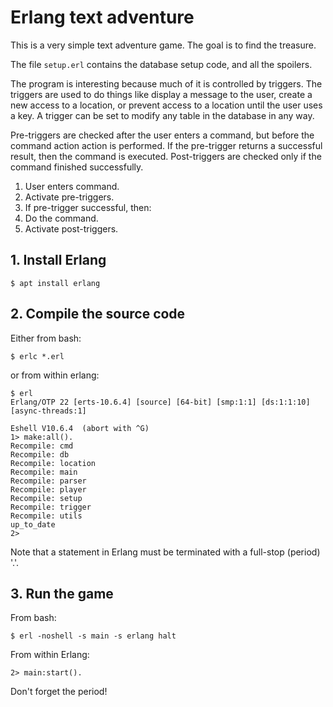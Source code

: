# Erlang text adventure

This is a very simple text adventure game. The goal is to find the treasure.

The file `setup.erl` contains the database setup code, and all the spoilers.

The program is interesting because much of it is controlled by triggers. The
triggers are used to do things like display a message to the user, create a
new access to a location, or prevent access to a location until the user uses
a key. A trigger can be set to modify any table in the database in any way.

Pre-triggers are checked after the user enters a command, but before the command
action action is performed. If the pre-trigger returns a successful result, then
the command is executed. Post-triggers are checked only if the command finished
successfully.

1. User enters command.
2. Activate pre-triggers.
3. If pre-trigger successful, then:
4. Do the command.
5. Activate post-triggers.

## 1. Install Erlang


```
$ apt install erlang
```

## 2. Compile the source code

Either from bash:

```
$ erlc *.erl
```

or from within erlang:

```
$ erl
Erlang/OTP 22 [erts-10.6.4] [source] [64-bit] [smp:1:1] [ds:1:1:10] [async-threads:1]

Eshell V10.6.4  (abort with ^G)
1> make:all().
Recompile: cmd
Recompile: db
Recompile: location
Recompile: main
Recompile: parser
Recompile: player
Recompile: setup
Recompile: trigger
Recompile: utils
up_to_date
2>
```

Note that a statement in Erlang must be terminated with a full-stop (period) '.'.

## 3. Run the game

From bash:

```
$ erl -noshell -s main -s erlang halt
```

From within Erlang:

```
2> main:start().
```

Don't forget the period!
